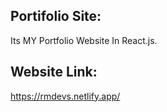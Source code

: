 ## Portifolio Site:

Its MY Portfolio Website In React.js.

## Website Link:

https://rmdevs.netlify.app/

 
